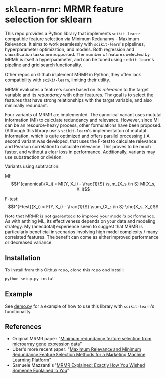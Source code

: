 # `sklearn-mrmr`: MRMR feature selection for sklearn

This repo provides a Python library that implements `scikit-learn`-compatible feature selection via Minimum Redunancy - Maximum Relevance. It aims to work seamlessly with `scikit-learn`'s pipelines, hyperparameter optimization, and models. Both regression and classification tasks are supported. The number of features selected by MRMR is itself a hyperparameter, and can be tuned using `scikit-learn`'s pipeline and grid search functionality.

Other repos on Github implement MRMR in Python, they often lack compatibility with `scikit-learn`, limiting their utility.

MRMR evaluates a feature's score based on its _relevance_ to the target variable and its _redundancy_ with other features. The goal is to select the features that have strong relationships with the target variable, and also minimally redundant.

Four variants of MRMR are implemented. The canonical variant uses mututal information (MI) to calculate redundancy and relevance. However, since MI can be an resource-heavy process, other formulations have been proposed. (Although this library use's `scikit-learn`'s implementaiton of mututal information, which is quite optimized and offers parallel processing.) A second variant was developed, that uses the F-test to calculate relevance and Pearson correlation to calculate relevance. This proves to be much faster, and without a clear loss in performance. Additionally, variants may use substraction or division. 

Variants using subtraction:

MI: $$f^{canonical}(X_i) = MI(Y, X_i) - \frac{1}{S} \sum_{X_s \in S} MI(X_s, X_i)$$

F-test: $$f^{Ftest}(X_i) = F(Y, X_i) - \frac{1}{S} \sum_{X_s \in S} \rho(X_s, X_i)$$

Note that MRMR is not guaranteed to improve your model's performance. As with anthing ML, its effectiveness depends on your data and modeling strategy. My (anecdotal) experience seem to suggest that MRMR is particularly beneficial in scenarios involving high model complexity / many correlated features. The benefit can come as either improved performance or decreased variance.

## Installation

To install from this Github repo, clone this repo and install:

```
python setup.py install
```

## Example

See [demo.py](https://github.com/benhorvath/sklearn-MRMR/blob/main/demo.ipynb) for a example of how to use this library with `scikit-learn`'s functionality.

## References

* Original MRMR paper: "[Minimum redundancy feature selection from microarray gene expression data](https://pubmed.ncbi.nlm.nih.gov/15852500/)"
* Uber's more recent paper: "[Maximum Relevance and Minimum Redundancy Feature Selection Methods for a Marketing Machine Learning Platform](https://arxiv.org/pdf/1908.05376)"
* Samuele Mazzanti's "[MRMR Explained: Exactly How You Wished Someone Explained to You](https://towardsdatascience.com/MRMR-explained-exactly-how-you-wished-someone-explained-to-you-9cf4ed27458b)"
